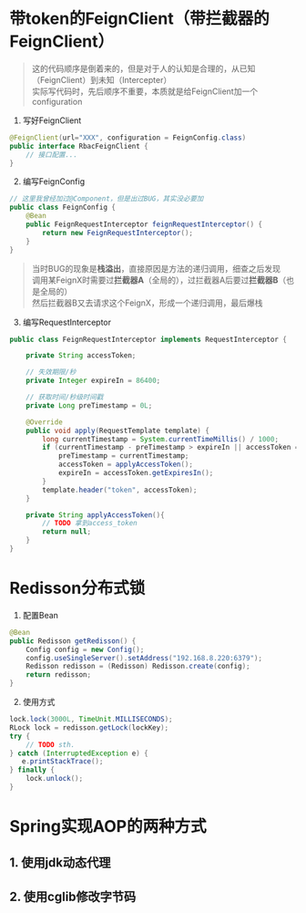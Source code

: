 # 带token的FeignClient（带拦截器的FeignClient）
> 这的代码顺序是倒着来的，但是对于人的认知是合理的，从已知（FeignClient）到未知（Intercepter）  
实际写代码时，先后顺序不重要，本质就是给FeignClient加一个configuration

1. 写好FeignClient
```java
@FeignClient(url="XXX", configuration = FeignConfig.class)
public interface RbacFeignClient {
    // 接口配置...
}
```

2. 编写FeignConfig
```java
// 这里我曾经加过@Component，但是出过BUG，其实没必要加
public class FeignConfig {
    @Bean
    public FeignRequestInterceptor feignRequestInterceptor() {
        return new FeignRequestInterceptor();
    }
}
```
> 当时BUG的现象是**栈溢出**，直接原因是方法的递归调用，细查之后发现  
调用某FeignX时需要过**拦截器A**（全局的），过拦截器A后要过**拦截器B**（也是全局的）  
然后拦截器B又去请求这个FeignX，形成一个递归调用，最后爆栈

3. 编写RequestInterceptor
```java
public class FeignRequestInterceptor implements RequestInterceptor {

    private String accessToken;

    // 失效期限/秒
    private Integer expireIn = 86400;

    // 获取时间/秒级时间戳
    private Long preTimestamp = 0L;

    @Override
    public void apply(RequestTemplate template) {
        long currentTimestamp = System.currentTimeMillis() / 1000;
        if (currentTimestamp - preTimestamp > expireIn || accessToken == null) {
            preTimestamp = currentTimestamp;
            accessToken = applyAccessToken();
            expireIn = accessToken.getExpiresIn();
        }
        template.header("token", accessToken);
    }

    private String applyAccessToken(){
        // TODO 拿到access_token
        return null;
    }
}
```


# Redisson分布式锁

1. 配置Bean

```java
@Bean
public Redisson getRedisson() {
    Config config = new Config();
    config.useSingleServer().setAddress("192.168.8.220:6379");
    Redisson redisson = (Redisson) Redisson.create(config);
    return redisson;
}
```

2. 使用方式

```java
lock.lock(3000L, TimeUnit.MILLISECONDS);
RLock lock = redisson.getLock(lockKey);
try {
    // TODO sth.
} catch (InterruptedException e) {
   e.printStackTrace();
} finally {
    lock.unlock();
}
```

# Spring实现AOP的两种方式
## 1. 使用jdk动态代理
## 2. 使用cglib修改字节码
